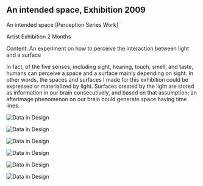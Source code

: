 ## An intended space, Exhibition 2009

An intended space [Perception Series Work]

Artist
Exhibition
2 Months

Content: An experiment on how to perceive the interaction between light and a surface

In fact, of the five senses, including sight, hearing, touch, smell, and taste, humans can perceive a space and a surface mainly depending on sight. In other words, the spaces and surfaces I made for this exhibition could be expressed or materialized by light. Surfaces created by the light are stored as information in our brain consecutively, and based on that assumption; an afterimage phenomenon on our brain could generate space having time lines.

    

![Data in Design](https://namjulee.github.io/njs-lab-public/project/2009-intended-space/2009-intended-space.jpg)

![Data in Design](https://namjulee.github.io/njs-lab-public/project/2009-intended-space/2009-intended-space-05.jpg)

![Data in Design](https://namjulee.github.io/njs-lab-public/project/2009-intended-space/2009-intented-space-01.jpg)

![Data in Design](https://namjulee.github.io/njs-lab-public/project/2009-intended-space/2009-intended-space-02.jpg)

![Data in Design](https://namjulee.github.io/njs-lab-public/project/2009-intended-space/2009-intended-space-03.jpg)

![Data in Design](https://namjulee.github.io/njs-lab-public/project/2009-intended-space/2009-intended-space-04.jpg)
